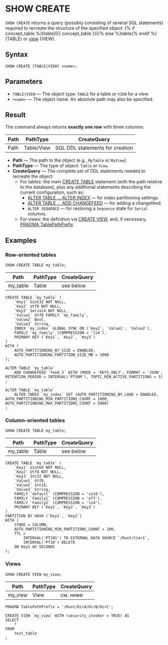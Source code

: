 # SHOW CREATE

`SHOW CREATE` returns a query (possibly consisting of several SQL statements) required to recreate the structure of the specified object: {% if concept_table %}[table]({{ concept_table }}){% else %}table{% endif %} (TABLE) or [view](../../../concepts/datamodel/view.md) (VIEW).

## Syntax

```yql
SHOW CREATE [TABLE|VIEW] <name>;
```

## Parameters

* `TABLE|VIEW` — The object type: `TABLE` for a table or `VIEW` for a view.
* `<name>` — The object name. An absolute path may also be specified.

## Result

The command always returns **exactly one row** with three columns:

| Path            | PathType   | CreateQuery                      |
|-----------------|------------|----------------------------------|
| Path   | Table/View | SQL DDL statements for creation  |

- **Path** — The path to the object (e.g., `MyTable` or `MyView`).
- **PathType** — The type of object: `Table` or `View`.
- **CreateQuery** — The complete set of DDL statements needed to recreate the object:
    - For tables: the main [CREATE TABLE](create_table/index.md) statement (with the path relative to the database), plus any additional statements describing the current configuration, such as:
        - [ALTER TABLE ... ALTER INDEX](alter_table/secondary_index#alter-index) — for index partitioning settings.
        - [ALTER TABLE ... ADD CHANGEFEED](alter_table/changefeed.md) — for adding a changefeed.
        - `ALTER SEQUENCE` — for restoring a `Sequence` state for `Serial` columns.
    - For views: the definition via [CREATE VIEW](create-view.md), and, if necessary, [PRAGMA TablePathPrefix](pragma#table-path-prefix).

## Examples

### Row-oriented tables

```yql
SHOW CREATE TABLE my_table;
```

| Path            | PathType  | CreateQuery                 |
|-----------------|-----------|-----------------------------|
| my_table        | Table     | see below                   |

```yql
CREATE TABLE `my_table` (
    `Key1` Uint32 NOT NULL,
    `Key2` Utf8 NOT NULL,
    `Key3` Serial4 NOT NULL,
    `Value1` Utf8 FAMILY `my_family`,
    `Value2` Bool,
    `Value3` String,
    INDEX `my_index` GLOBAL SYNC ON (`Key2`, `Value1`, `Value2`),
    FAMILY `my_family` (COMPRESSION = 'lz4'),
    PRIMARY KEY (`Key1`, `Key2`, `Key3`)
)
WITH (
    AUTO_PARTITIONING_BY_SIZE = ENABLED,
    AUTO_PARTITIONING_PARTITION_SIZE_MB = 1000
);

ALTER TABLE `my_table`
    ADD CHANGEFEED `feed_3` WITH (MODE = 'KEYS_ONLY', FORMAT = 'JSON', RETENTION_PERIOD = INTERVAL('PT30M'), TOPIC_MIN_ACTIVE_PARTITIONS = 3)
;

ALTER TABLE `my_table`
    ALTER INDEX `my_index` SET (AUTO_PARTITIONING_BY_LOAD = ENABLED, AUTO_PARTITIONING_MIN_PARTITIONS_COUNT = 1000, AUTO_PARTITIONING_MAX_PARTITIONS_COUNT = 5000)
;
```

### Column-oriented tables

```yql
SHOW CREATE TABLE my_table;
```

| Path            | PathType  | CreateQuery                 |
|-----------------|-----------|-----------------------------|
| my_table        | Table     | see below                   |

```yql
CREATE TABLE `my_table` (
    `Key1` Uint64 NOT NULL,
    `Key2` Utf8 NOT NULL,
    `Key3` Int32 NOT NULL,
    `Value1` Utf8,
    `Value2` Int16,
    `Value3` String,
    FAMILY `default` (COMPRESSION = 'zstd'),
    FAMILY `Family1` (COMPRESSION = 'off'),
    FAMILY `Family2` (COMPRESSION = 'lz4'),
    PRIMARY KEY (`Key1`, `Key2`, `Key3`)
)
PARTITION BY HASH (`Key1`, `Key2`)
WITH (
    STORE = COLUMN,
    AUTO_PARTITIONING_MIN_PARTITIONS_COUNT = 100,
    TTL =
        INTERVAL('PT10S') TO EXTERNAL DATA SOURCE `/Root/tier1`,
        INTERVAL('PT1H') DELETE
    ON Key1 AS SECONDS
);
```

### Views

```yql
SHOW CREATE VIEW my_view;
```

| Path            | PathType  | CreateQuery                 |
|-----------------|-----------|-----------------------------|
| my_view         | View      | см. ниже                    |

```yql
PRAGMA TablePathPrefix = '/Root/DirA/DirB/DirC';

CREATE VIEW `my_view` WITH (security_invoker = TRUE) AS
SELECT
    *
FROM
    test_table
;
```